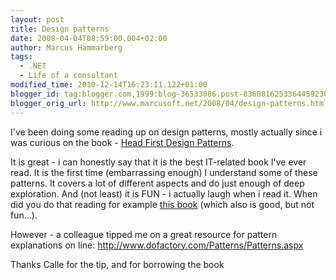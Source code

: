 ```yaml
---
layout: post
title: Design patterns
date: 2008-04-04T08:59:00.004+02:00
author: Marcus Hammarberg
tags:
  - .NET
  - Life of a consultant
modified_time: 2010-12-14T16:23:11.122+01:00
blogger_id: tag:blogger.com,1999:blog-36533086.post-8360816253364459230
blogger_orig_url: http://www.marcusoft.net/2008/04/design-patterns.html
---
```


I've been doing some reading up on design patterns, mostly actually
since i was curious on the book - [Head First Design
Patterns](http://www.oreilly.com/catalog/hfdesignpat/).

It is great - i can honestly say that it is the best IT-related book
I've ever read. It is the first time (embarrassing enough) I understand
some of these patterns. It covers a lot of different aspects and do just
enough of deep exploration. And (not least) it is FUN - i actually laugh
when i read it. When did you do that reading for example [this
book](http://safari.oreilly.com/0596526997) (which also is good, but not
fun...).

However - a colleague tipped me on a great resource for pattern
explanations on line:
<http://www.dofactory.com/Patterns/Patterns.aspx>

Thanks Calle for the tip, and for borrowing the book
